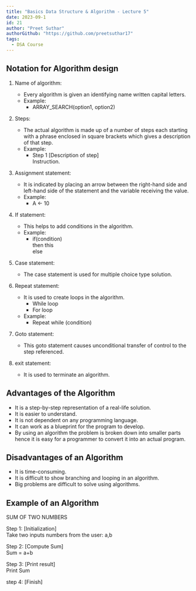 ```yaml
---
title: "Basics Data Structure & Algorithm - Lecture 5"
date: 2023-09-1
id: 21
author: "Preet Suthar"
authorGithub: "https://github.com/preetsuthar17"
tags:
  - DSA Course
---
```


## Notation for Algorithm design

1. Name of algorithm:

   - Every algorithm is given an identifying name written capital letters.
   - Example:
     - ARRAY_SEARCH(option1, option2)

2. Steps:

   - The actual algorithm is made up of a number of steps each starting with a phrase enclosed in square brackets which gives a description of that step.
   - Example:
     - Step 1 [Description of step]<br/>
       Instruction.

3. Assignment statement:

   - It is indicated by placing an arrow between the right-hand side and left-hand side of the statement and the variable receiving the value.
   - Example:
     - A <- 10

4. If statement:

   - This helps to add conditions in the algorithm.
   - Example:
     - if(condition)<br/>then this<br/>else

5. Case statement:

   - The case statement is used for multiple choice type solution.

6. Repeat statement:

   - It is used to create loops in the algorithm.
     - While loop
     - For loop
   - Example:
     - Repeat while (condition)

7. Goto statement:

   - This goto statement causes unconditional transfer of control to the step referenced.

8. exit statement:
   - It is used to terminate an algorithm.

## Advantages of the Algorithm

- It is a step-by-step representation of a real-life solution.
- It is easier to understand.
- It is not dependent on any programming language.
- It can work as a blueprint for the program to develop.
- By using an algorithm the problem is broken down into smaller parts hence it is easy for a programmer to convert it into an actual program.

## Disadvantages of an Algorithm

- It is time-consuming.
- It is difficult to show branching and looping in an algorithm.
- Big problems are difficult to solve using algorithms.

## Example of an Algorithm

SUM OF TWO NUMBERS

Step 1: [Initialization]<br/>Take two inputs numbers from the user: a,b

Step 2: [Compute Sum]<br/>Sum = a+b

Step 3: [Print result]<br/> Print Sum

step 4: [Finish]
